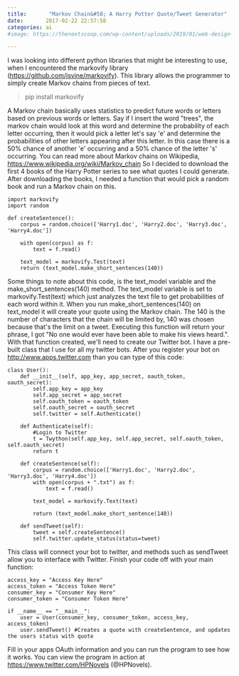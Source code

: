 ```yaml
---
title:       "Markov Chain&#58; A Harry Potter Quote/Tweet Generator"
date:       2017-02-22 22:57:58
categories: ai
#image: https://thenextscoop.com/wp-content/uploads/2019/01/web-design-2019.jpg

---
```

I was looking into different python libraries that might be interesting to use, when I encountered the markovify library (<https://github.com/jsvine/markovify>). This library allows the programmer to simply create Markov chains from pieces of text. 

> pip install markovify

A Markov chain basically uses statistics to predict future words or letters based on previous words or letters. Say if I insert the word "trees", the markov chain would look at this word and determine the probability of each letter occurring, then it would pick a letter let's say 'e' and determine the probabilities of other letters appearing after this letter. In this case there is a 50% chance of another 'e' occurring and a 50% chance of the letter 's' occurring. You can read more about Markov chains on Wikipedia, <https://www.wikipedia.org/wiki/Markov_chain> So I decided to download the first 4 books of the Harry Potter series to see what quotes I could generate. After downloading the books, I needed a function that would pick a random book and run a Markov chain on this. 
    
    
    import markovify
    import random
    
    def createSentence():
        corpus = random.choice(['Harry1.doc', 'Harry2.doc', 'Harry3.doc', 'Harry4.doc'])
    
        with open(corpus) as f:
            text = f.read()
    
        text_model = markovify.Test(text)
        return (text_model.make_short_sentences(140))
    

Some things to note about this code, is the text_model variable and the make_short_sentences(140) method. The text_model variable is set to markovify.Test(text) which just analyzes the text file to get probabilities of each word within it. When you run make_short_sentences(140) on text_model it will create your quote using the Markov chain. The 140 is the number of characters that the chain will be limited by, 140 was chosen because that's the limit on a tweet. Executing this function will return your phrase, I got "No one would ever have been able to make his views heard.". With that function created, we'll need to create our Twitter bot. I have a pre-built class that I use for all my twitter bots. After you register your bot on <http://www.apps.twitter.com> than you can type of this code: 
    
    
    class User():
    	def __init__(self, app_key, app_secret, oauth_token, oauth_secret):
    		self.app_key = app_key
    		self.app_secret = app_secret
    		self.oauth_token = oauth_token
    		self.oauth_secret = oauth_secret
    		self.twitter = self.Authenticate()
    
    	def Authenticate(self):
    		#Login to Twitter
    		t = Twython(self.app_key, self.app_secret, self.oauth_token, self.oauth_secret)
    		return t
    
    	def createSentence(self):
    		corpus = random.choice(['Harry1.doc', 'Harry2.doc', 'Harry3.doc', 'Harry4.doc'])
    		with open(corpus + ".txt") as f:
    			text = f.read()
    
    		text_model = markovify.Text(text)
    
    		return (text_model.make_short_sentence(140))
    
    	def sendTweet(self):
    		tweet = self.createSentence()
    		self.twitter.update_status(status=tweet)
    
    

This class will connect your bot to twitter, and methods such as sendTweet allow you to interface with Twitter. Finish your code off with your main function: 
    
    
    access_key = "Access Key Here"
    access_token = "Access Token Here"
    consumer_key = "Consumer Key Here"
    consumer_token = "Consumer Token Here"
    
    if __name__ == "__main__":
        user = User(consumer_key, consumer_token, access_key, access_token)
        user.sendTweet() #Creates a quote with createSentence, and updates the users status with quote
    

Fill in your apps OAuth information and you can run the program to see how it works. You can view the program in action at <https://www.twitter.com/HPNovels> (@HPNovels).
